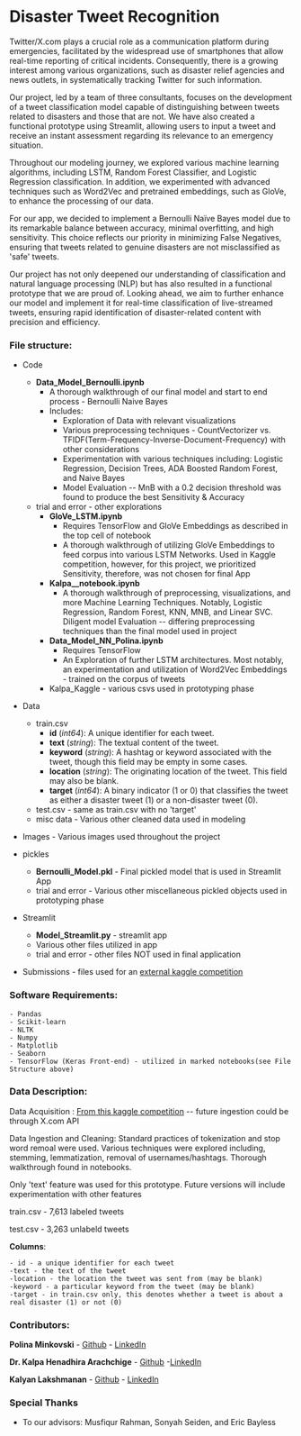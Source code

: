 # Disaster Tweet Recognition

Twitter/X.com plays a crucial role as a communication platform during emergencies, facilitated by the widespread use of smartphones that allow real-time reporting of critical incidents. Consequently, there is a growing interest among various organizations, such as disaster relief agencies and news outlets, in systematically tracking Twitter for such information.

Our project, led by a team of three consultants, focuses on the development of a tweet classification model capable of distinguishing between tweets related to disasters and those that are not. We have also created a functional prototype using Streamlit, allowing users to input a tweet and receive an instant assessment regarding its relevance to an emergency situation.

Throughout our modeling journey, we explored various machine learning algorithms, including LSTM, Random Forest Classifier, and Logistic Regression classification. In addition, we experimented with advanced techniques such as Word2Vec and pretrained embeddings, such as GloVe, to enhance the processing of our data.

For our app, we decided to implement a Bernoulli Naïve Bayes model due to its remarkable balance between accuracy, minimal overfitting, and high sensitivity. This choice reflects our priority in minimizing False Negatives, ensuring that tweets related to genuine disasters are not misclassified as 'safe' tweets.

Our project has not only deepened our understanding of classification and natural language processing (NLP) but has also resulted in a functional prototype that we are proud of. Looking ahead, we aim to further enhance our model and implement it for real-time classification of live-streamed tweets, ensuring rapid identification of disaster-related content with precision and efficiency.

### File structure:

- Code
    - **Data_Model_Bernoulli.ipynb** 
        - A thorough walkthrough of our final model and start to end process - Bernoulli Naive Bayes
        - Includes:
            - Exploration of Data with relevant visualizations
            - Various preprocessing techniques - CountVectorizer vs. TFIDF(Term-Frequency-Inverse-Document-Frequency) with other considerations
            - Experimentation with various techniques including: Logistic Regression, Decision Trees, ADA Boosted Random Forest, and Naive Bayes
            - Model Evaluation -- MnB with a 0.2 decision threshold was found to produce the best Sensitivity & Accuracy
    - trial and error - other explorations
        - **GloVe_LSTM.ipynb** 
            - Requires TensorFlow and GloVe Embeddings as described in the top cell of notebook
            - A thorough walkthrough of utilizing GloVe Embeddings to feed corpus into various LSTM Networks. Used in Kaggle competition, however, for this project, we prioritized Sensitivity, therefore, was not chosen for final App
        - **Kalpa__notebook.ipynb**
            - A thorough walkthrough of preprocessing, visualizations, and more Machine Learning Techniques. Notably, Logistic Regression, Random Forest, KNN, MNB, and Linear SVC. Diligent model Evaluation -- differing preprocessing techniques than the final model used in project
        - **Data_Model_NN_Polina.ipynb**
            - Requires TensorFlow
            - An Exploration of further LSTM architectures. Most notably, an experimentation and utilization of Word2Vec Embeddings - trained on the corpus of tweets
        - Kalpa_Kaggle - various csvs used in prototyping phase
        
- Data
    - train.csv
        - **id** (*int64*): A unique identifier for each tweet.
        - **text** (*string*): The textual content of the tweet.
        - **keyword** (*string*): A hashtag or keyword associated with the tweet, though this field may be empty in some cases.
        - **location** (*string*): The originating location of the tweet. This field may also be blank.
        - **target** (*int64*): A binary indicator (1 or 0) that classifies the tweet as either a disaster tweet (1) or a non-disaster tweet (0).
    - test.csv - same as train.csv with no 'target'
    - misc data - Various other cleaned data used in modeling
        
- Images - Various images used throughout the project

- pickles
    - **Bernoulli_Model.pkl** - Final pickled model that is used in Streamlit App
    - trial and error - Various other miscellaneous pickled objects used in prototyping phase
 

- Streamlit 
    - **Model_Streamlit.py** - streamlit app
    - Various other files utilized in app
    - trial and error - other files NOT used in final application
    
- Submissions - files used for an [external kaggle competition](https://www.kaggle.com/competitions/nlp-getting-started/overview)

### Software Requirements:
    - Pandas
    - Scikit-learn 
    - NLTK 
    - Numpy 
    - Matplotlib 
    - Seaborn 
    - TensorFlow (Keras Front-end) - utilized in marked notebooks(see File Structure above)
    
### Data Description:

Data Acquisition : [From this kaggle competition](https://www.kaggle.com/competitions/nlp-getting-started/data) -- future ingestion could be through X.com API

Data Ingestion and Cleaning: Standard practices of tokenization and stop word remoal were used. Various techniques were explored including, stemming, lemmatization, removal of usernames/hashtags. Thorough walkthrough found in notebooks.

Only 'text' feature was used for this prototype. Future versions will include experimentation with other features

train.csv - 7,613 labeled tweets

test.csv - 3,263 unlabeld tweets


**Columns**:

    - id - a unique identifier for each tweet
    -text - the text of the tweet
    -location - the location the tweet was sent from (may be blank)
    -keyword - a particular keyword from the tweet (may be blank)
    -target - in train.csv only, this denotes whether a tweet is about a real disaster (1) or not (0)


### Contributors:

**Polina Minkovski** 
    - [Github](https://github.com/polinamin)
    - [LinkedIn](https://www.linkedin.com/in/polinaminkovski/)
    
**Dr. Kalpa Henadhira Arachchige** 
    - [Github](https://github.com/kharindra)
    -[LinkedIn](https://www.linkedin.com/in/kalpa-henadhira/)
    
**Kalyan Lakshmanan** 
    - [Github](https://github.com/polinamin) 
    - [LinkedIn](https://www.linkedin.com/in/kalyanlakshmanan/) 

### Special Thanks
- To our advisors: Musfiqur Rahman, Sonyah Seiden, and Eric Bayless
